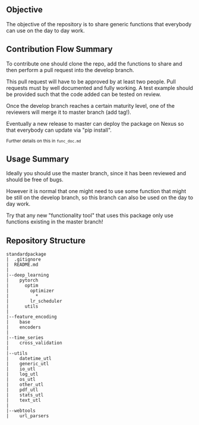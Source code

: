 ## Objective
The objective of the repository is to share generic functions that everybody can use on the day to day work.


## Contribution Flow Summary
To contribute one should clone the repo, add the functions to share and then perform a pull request into the develop
branch.

This pull request will have to be approved by at least two people.
Pull requests must by well documented and fully working. A test example should be provided such that the code added can 
be tested on review.

Once the develop branch reaches a certain maturity level, one of the reviewers will merge it to master branch (add tag!).

Eventually a new release to master can deploy the package on Nexus so that everybody can update via "pip install".

<sub>Further details on this in `func_doc.md`</sub>


## Usage Summary
Ideally you should use the master branch, since it has been reviewed and should be free of bugs.

However it is normal that one might need to use some function that might be still on the develop branch, so this branch
can also be used on the day to day work. 

Try that any new "functionality tool" that uses this package only use functions existing in the master branch!


## Repository Structure
```
standardpackage
|  .gitignore
|  README.md
|
|--deep_learning
|    pytorch
|      optim
|        optimizer
|          *
|        lr_scheduler
|      utils
|
|--feature_encoding
|    base
|    encoders
|
|--time_series
|    cross_validation
|
|--utils
|    datetime_utl
|    generic_utl
|    io_utl
|    log_utl
|    os_utl
|    other_utl
|    pdf_utl
|    stats_utl
|    text_utl
| 
|--webtools
|    url_parsers
```
